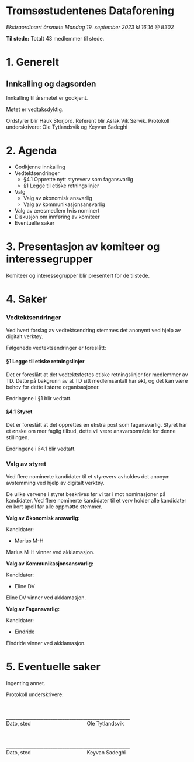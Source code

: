 # Tromsøstudentenes Dataforening

*Ekstraordinært årsmøte Mandag 19. september 2023 kl 16:16 @ B302*

**Til stede:**
Totalt 43 medlemmer til stede. 

# 1. Generelt
## Innkalling og dagsorden

Innkalling til årsmøtet er godkjent. 

Møtet er vedtaksdyktig.  

Ordstyrer blir Hauk Storjord.
Referent blir Aslak Vik Sørvik. 
Protokoll underskrivere: Ole Tytlandsvik og Keyvan Sadeghi

# 2. Agenda
* Godkjenne innkalling
* Vedtektsendringer
	* §4.1 Opprette nytt styreverv som fagansvarlig
	* §1 Legge til etiske retningslinjer
* Valg
	* Valg av økonomisk ansvarlig
	* Valg av kommunikasjonsansvarlig
* Valg av æresmedlem hvis nominert
* Diskusjon om innføring av komiteer
* Eventuelle saker

# 3. Presentasjon av komiteer og interessegrupper
Komiteer og interessegrupper blir presentert for de tilstede.

# 4. Saker

### Vedtektsendringer
Ved hvert forslag av vedtektsendring stemmes det anonymt ved hjelp av digitalt verktøy.

Følgenede vedtektsendringer er foreslått:

#### §1 Legge til etiske retningslinjer
Det er foreslått at det vedtektsfestes etiske retningslinjer for medlemmer av TD. Dette på bakgrunn av at TD sitt medlemsantall har økt, og det kan være behov for dette i større organisasjoner.

Endringene i §1 blir vedtatt.

#### §4.1 Styret
Det er foreslått at det opprettes en ekstra post som fagansvarlig. Styret har et ønske om mer faglig tilbud, dette vil være ansvarsområde for denne stillingen.

Endringene i §4.1 blir vedtatt.

### Valg av styret
Ved flere nominerte kandidater til et styreverv avholdes det anonym avstemming ved hjelp av digitalt verktøy.

De ulike vervene i styret beskrives før vi tar i mot nominasjoner på kandidater. 
Ved flere nominerte kandidater til et verv holder alle kandidater en kort apell før alle oppmøtte stemmer.  

**Valg av Økonomisk ansvarlig:**

Kandidater:
- Marius M-H

Marius M-H vinner ved akklamasjon.

**Valg av Kommunikasjonsansvarlig:**

Kandidater:
- Eline DV

Eline DV vinner ved akklamasjon.

**Valg av Fagansvarlig:**

Kandidater:
- Eindride

Eindride vinner ved akklamasjon.

# 5. Eventuelle saker 
Ingenting annet.



Protokoll underskrivere:

<p>
    <br/>

_____________________________________________________<br/>
Dato, sted&nbsp;&nbsp;&nbsp;&nbsp;&nbsp;&nbsp;&nbsp;&nbsp;&nbsp;&nbsp;&nbsp;&nbsp;&nbsp;&nbsp;&nbsp;&nbsp;&nbsp;&nbsp;&nbsp;&nbsp;&nbsp;&nbsp;&nbsp;&nbsp;&nbsp;&nbsp;&nbsp;&nbsp;&nbsp;&nbsp;&nbsp;&nbsp;&nbsp;&nbsp;&nbsp;&nbsp;&nbsp;&nbsp;&nbsp;Ole Tytlandsvik
<p/>
<p>
  <br/>



_____________________________________________________<br/>
Dato, sted&nbsp;&nbsp;&nbsp;&nbsp;&nbsp;&nbsp;&nbsp;&nbsp;&nbsp;&nbsp;&nbsp;&nbsp;&nbsp;&nbsp;&nbsp;&nbsp;&nbsp;&nbsp;&nbsp;&nbsp;&nbsp;&nbsp;&nbsp;&nbsp;&nbsp;&nbsp;&nbsp;&nbsp;&nbsp;&nbsp;&nbsp;&nbsp;&nbsp;&nbsp;&nbsp;&nbsp;&nbsp;&nbsp;&nbsp;Keyvan Sadeghi
</p>
